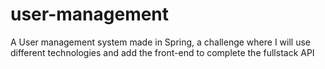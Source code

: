 # user-management
A User management system made in Spring, a challenge where I will use different technologies and add the front-end to complete the fullstack API
